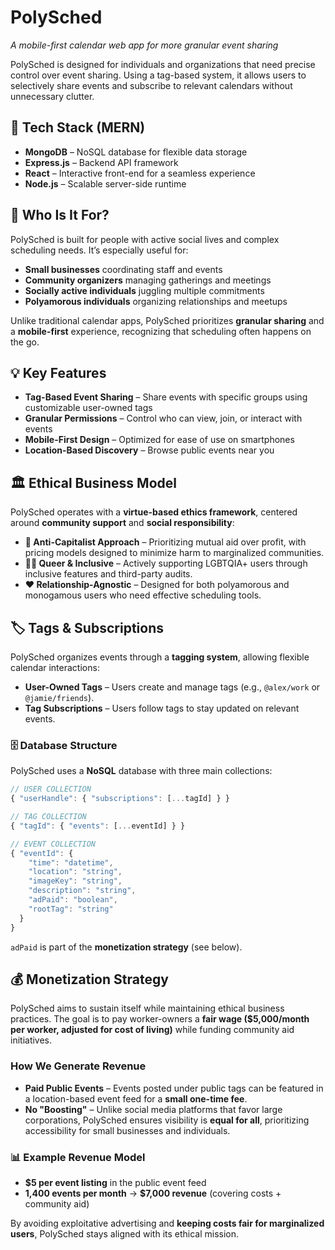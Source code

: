 # PolySched  
*A mobile-first calendar web app for more granular event sharing*  

PolySched is designed for individuals and organizations that need precise control over event sharing. Using a tag-based system, it allows users to selectively share events and subscribe to relevant calendars without unnecessary clutter.  

## 🔧 Tech Stack (MERN)  
- **MongoDB** – NoSQL database for flexible data storage  
- **Express.js** – Backend API framework  
- **React** – Interactive front-end for a seamless experience  
- **Node.js** – Scalable server-side runtime  

## 🎯 Who Is It For?  
PolySched is built for people with active social lives and complex scheduling needs. It’s especially useful for:  
- **Small businesses** coordinating staff and events  
- **Community organizers** managing gatherings and meetings  
- **Socially active individuals** juggling multiple commitments  
- **Polyamorous individuals** organizing relationships and meetups  

Unlike traditional calendar apps, PolySched prioritizes **granular sharing** and a **mobile-first** experience, recognizing that scheduling often happens on the go.  

## 💡 Key Features  
- **Tag-Based Event Sharing** – Share events with specific groups using customizable user-owned tags  
- **Granular Permissions** – Control who can view, join, or interact with events  
- **Mobile-First Design** – Optimized for ease of use on smartphones  
- **Location-Based Discovery** – Browse public events near you  

## 🏛 Ethical Business Model  
PolySched operates with a **virtue-based ethics framework**, centered around **community support** and **social responsibility**:  

- **📢 Anti-Capitalist Approach** – Prioritizing mutual aid over profit, with pricing models designed to minimize harm to marginalized communities.  
- **🏳️‍🌈 Queer & Inclusive** – Actively supporting LGBTQIA+ users through inclusive features and third-party audits.  
- **❤️ Relationship-Agnostic** – Designed for both polyamorous and monogamous users who need effective scheduling tools.  

## 🏷 Tags & Subscriptions  
PolySched organizes events through a **tagging system**, allowing flexible calendar interactions:  
- **User-Owned Tags** – Users create and manage tags (e.g., `@alex/work` or `@jamie/friends`).  
- **Tag Subscriptions** – Users follow tags to stay updated on relevant events.  

### 🗄 Database Structure  
PolySched uses a **NoSQL** database with three main collections:  

```js
// USER COLLECTION  
{ "userHandle": { "subscriptions": [...tagId] } }

// TAG COLLECTION  
{ "tagId": { "events": [...eventId] } }

// EVENT COLLECTION  
{ "eventId": { 
    "time": "datetime",  
    "location": "string",  
    "imageKey": "string",  
    "description": "string",  
    "adPaid": "boolean",  
    "rootTag": "string"  
  } 
}
```

`adPaid` is part of the **monetization strategy** (see below).  

## 💰 Monetization Strategy  
PolySched aims to sustain itself while maintaining ethical business practices. The goal is to pay worker-owners a **fair wage ($5,000/month per worker, adjusted for cost of living)** while funding community aid initiatives.  

### How We Generate Revenue  
- **Paid Public Events** – Events posted under public tags can be featured in a location-based event feed for a **small one-time fee**.  
- **No "Boosting"** – Unlike social media platforms that favor large corporations, PolySched ensures visibility is **equal for all**, prioritizing accessibility for small businesses and individuals.  

### 📊 Example Revenue Model  
- **$5 per event listing** in the public event feed  
- **1,400 events per month** → **$7,000 revenue** (covering costs + community aid)  

By avoiding exploitative advertising and **keeping costs fair for marginalized users**, PolySched stays aligned with its ethical mission.  
